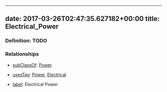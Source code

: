 
---
date: 2017-03-26T02:47:35.627182+00:00
title: Electrical_Power
---
### Definition: TODO

### Relationships

* [subClassOf](http://www.w3.org/2000/01/rdf-schema#subClassOf): [Power](https://brickschema.org/schema/1.0/Brick#Power)

* [usesTag](https://brickschema.org/schema/1.0/BrickFrame#usesTag): [Power](https://brickschema.org/schema/1.0/BrickTag#Power), [Electrical](https://brickschema.org/schema/1.0/BrickTag#Electrical)

* [label](http://www.w3.org/2000/01/rdf-schema#label): Electrical Power
